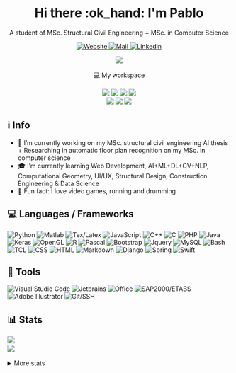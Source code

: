 <!-- ppizarror README file -->
<!-- icons: https://github.com/alexandresanlim/Badges4-README.md-Profile -->

<h1 align="center">
  Hi there :ok_hand: I'm Pablo
</h1>

<p align="center">
  A student of MSc. Structural Civil Engineering <b>+</b> MSc. in Computer Science
</p>

<p align="center">
  <a href="https://ppizarror.com">
    <img alt="Website" src="https://img.shields.io/badge/Website-4F0599?style=for-the-badge&logo=Internet%20Explorer&logoColor=white" />
  </a>
  <a href="mailto:pablo@ppizarror.com">
    <img alt="Mail" src="https://img.shields.io/badge/Mail-D14836?style=for-the-badge&logo=gmail&logoColor=white" />
  </a>
  <a href="https://www.linkedin.com/in/ppizarror/">
    <img alt="Linkedin" src="https://img.shields.io/badge/LinkedIn-0077B5?style=for-the-badge&logo=linkedin&logoColor=white" />
  </a>
  <!--<img src="https://profile-counter.glitch.me/ppizarror/count.svg" style="display: none" />-->
</p>

<p align="center">
  <a href="https://ppizarror.com" alt="ppizarror's Github Stats">
    <img src="https://github-readme-stats.vercel.app/api?username=ppizarror&show_icons=true&icon_color=805AD5&text_color=718096&bg_color=ffffff00&hide_title=true&include_all_commits=true&count_private=true&hide_border=true" />
  </a>
</p>

<p align="center">
  💻 My workspace
  <br/><br/>
  <img src="https://img.shields.io/badge/windows-%230078D6.svg?&style=for-the-badge&logo=windows&logoColor=white" />
  <img src="https://img.shields.io/badge/intel-core i7 9th @4.5Ghz-%230071C5.svg?&style=for-the-badge&logo=intel&logoColor=white" />
  <img src="https://img.shields.io/badge/RAM-16GB-%230071C5.svg?&style=for-the-badge&logoColor=white" />
  <img src="https://img.shields.io/badge/nvidia-rtx 2070 @8Gb-%2376B900.svg?&style=for-the-badge&logo=nvidia&logoColor=white" />
  <br/>
  <img src="https://img.shields.io/badge/Apple-MacBook_Air_2020-999999?style=for-the-badge&logo=apple&logoColor=white" />
  <img src="https://img.shields.io/badge/Apple Silicon M1-000000.svg?&style=for-the-badge&logo=apple&logoColor=white" />
  <img src="https://img.shields.io/badge/RAM-8GB-%230071C5.svg?&style=for-the-badge&logoColor=white" />
</p>

## :information_source: Info

- :telescope: I’m currently working on my MSc. structural civil engineering AI thesis + Researching in automatic floor plan recognition on my MSc. in computer science
- :mortar_board: I’m currently learning Web Development, AI+ML+DL+CV+NLP, Computational Geometry, UI/UX, Structural Design, Construction Engineering & Data Science
- :drum: Fun fact: I love video games, running and drumming
<!-- - :mailbox: How to reach me: https://ppizarror.com -->

## :computer: Languages / Frameworks

<p align="left">
  <img alt="Python" src="https://img.shields.io/badge/Python-14354C?style=for-the-badge&logo=python&logoColor=white" />
  <img alt="Matlab" src="https://img.shields.io/badge/Matlab-FA7343?style=for-the-badge&logo=matrix&logoColor=white" />
  <img alt="Tex/Latex" src="https://img.shields.io/badge/Latex-092E20?style=for-the-badge&logo=latex&logoColor=white" />
  <img alt="JavaScript" src="https://img.shields.io/badge/JavaScript-323330?style=for-the-badge&logo=javascript&logoColor=F7DF1E" />
  <img alt="C++" src="https://img.shields.io/badge/C%2B%2B-00599C?style=for-the-badge&logo=c%2B%2B&logoColor=white" />
  <img alt="C" src="https://img.shields.io/badge/C-00599C?style=for-the-badge&logo=c&logoColor=white" />
  <img alt="PHP" src="https://img.shields.io/badge/PHP-777BB4?style=for-the-badge&logo=php&logoColor=white" />
  <img alt="Java" src="https://img.shields.io/badge/Java-ED8B00?style=for-the-badge&logo=java&logoColor=white" />
  <img alt="Keras" src="https://img.shields.io/badge/Keras-CC342D?style=for-the-badge&logo=keras&logoColor=white" />
  <img alt="OpenGL" src="https://img.shields.io/badge/OpenGL-0175C2?style=for-the-badge&logo=opengl&logoColor=white" />
  <img alt="R" src="https://img.shields.io/badge/R-276DC3?style=for-the-badge&logo=r&logoColor=white" />
  <img alt="Pascal" src="https://img.shields.io/badge/Pascal-404D59?style=for-the-badge" />
  <img alt="Bootstrap" src="https://img.shields.io/badge/Bootstrap-563D7C?style=for-the-badge&logo=bootstrap&logoColor=white" />
  <img alt="Jquery" src="https://img.shields.io/badge/jQuery-0769AD?style=for-the-badge&logo=jquery&logoColor=white" />
  <img alt="MySQL" src="https://img.shields.io/badge/MySQL-00000F?style=for-the-badge&logo=mysql&logoColor=white" />
  <img alt="Bash" src="https://img.shields.io/badge/Bash-232F3E?style=for-the-badge&logo=GNU%20bash&logoColor=white" />
  <img alt="TCL" src="https://img.shields.io/badge/TCL-593D88?style=for-the-badge" />
  <img alt="CSS" src="https://img.shields.io/badge/CSS3-1572B6?style=for-the-badge&logo=css3&logoColor=white" />
  <img alt="HTML" src="https://img.shields.io/badge/HTML5-E34F26?style=for-the-badge&logo=html5&logoColor=white" />
  <img alt="Markdown" src="https://img.shields.io/badge/Markdown-000000?style=for-the-badge&logo=markdown&logoColor=white" />
  <img alt="Django" src="https://img.shields.io/badge/Django-092E20?style=for-the-badge&logo=django&logoColor=white" />
  <img alt="Spring" src="https://img.shields.io/badge/Spring-6DB33F?style=for-the-badge&logo=spring&logoColor=white" />
  <!-- <img alt="NPM" src="https://img.shields.io/badge/npm-CB3837?style=for-the-badge&logo=npm&logoColor=white" /> -->
  <img alt="Swift" src="https://img.shields.io/badge/Swift-FA7343?style=for-the-badge&logo=swift&logoColor=white" />
  <!--<img alt="Shell Script" src="https://img.shields.io/badge/Shell_Script-121011?style=for-the-badge&logo=gnu-bash&logoColor=white" /> -->
</p>

## :wrench: Tools

<p align="left">
  <img alt="Visual Studio Code" src="https://img.shields.io/badge/VS%20Code-0077B5?style=for-the-badge&logo=Visual%20Studio%20Code&logoColor=white" />
  <img alt="Jetbrains" src="https://img.shields.io/badge/JetBrains-100000?style=for-the-badge&logo=jetbrains&logoColor=white" />
  <img alt="Office" src="https://img.shields.io/badge/Office-D83B01?style=for-the-badge&logo=microsoft-office&logoColor=white" />
  <img alt="SAP2000/ETABS" src="https://img.shields.io/badge/SAP2000/ETABS-0FAAFF?style=for-the-badge&logo=sap&logoColor=white" />
  <img alt="Adobe Illustrator" src="https://img.shields.io/badge/Illustrator-FF9A00?style=for-the-badge&logo=Adobe&20Illustrator&logoColor=white" />
  <img alt="Git/SSH" src="https://img.shields.io/badge/Git/SSH-100000?style=for-the-badge&logo=github&logoColor=white" />
</p>

## :bar_chart: Stats

<!-- https://github.com/anuraghazra/github-readme-stats -->
<p align="left">
  <a href="https://ppizarror.com">
    <img src="https://github-readme-stats.vercel.app/api/top-langs/?username=ppizarror&layout=compact&text_color=718096&bg_color=ffffff00&hide_title=false&include_all_commits=true&count_private=true&hide_border=true&hide=roff&&langs_count=10" />
  </a>
  <br>
  <a href="https://ppizarror.com" alt="Wakatime">
    <img src="https://github-readme-stats.vercel.app/api/wakatime?username=ppizarror&show_icons=true&icon_color=805AD5&text_color=718096&bg_color=ffffff00&hide_title=false&include_all_commits=true&count_private=true&hide_border=true&layout=compact" />
  </a>
</p>

<details>
  <summary>More stats</summary>
  <br />
  
  
  
<!--START_SECTION:waka-->
**🐱 My Github Data** 

> 🏆 2,234 Contributions in the Year 2021
 > 
> 📦 1.5 MB Used in Github's Storage 
 > 
> 💼 Opted to Hire
 > 
> 📜 76 Public Repositories 
 > 
> 🔑 9 Private Repositories  
 > 
**I'm a Night 🦉** 

```text
🌞 Morning    218 commits    █░░░░░░░░░░░░░░░░░░░░░░░░   7.1% 
🌆 Daytime    1213 commits   █████████░░░░░░░░░░░░░░░░   39.49% 
🌃 Evening    1102 commits   █████████░░░░░░░░░░░░░░░░   35.87% 
🌙 Night      539 commits    ████░░░░░░░░░░░░░░░░░░░░░   17.55%

```
📅 **I'm Most Productive on Monday** 

```text
Monday       593 commits    ████░░░░░░░░░░░░░░░░░░░░░   19.3% 
Tuesday      483 commits    ████░░░░░░░░░░░░░░░░░░░░░   15.72% 
Wednesday    423 commits    ███░░░░░░░░░░░░░░░░░░░░░░   13.77% 
Thursday     459 commits    ███░░░░░░░░░░░░░░░░░░░░░░   14.94% 
Friday       296 commits    ██░░░░░░░░░░░░░░░░░░░░░░░   9.64% 
Saturday     403 commits    ███░░░░░░░░░░░░░░░░░░░░░░   13.12% 
Sunday       415 commits    ███░░░░░░░░░░░░░░░░░░░░░░   13.51%

```


📊 **This Week I Spent My Time On** 

```text
⌚︎ Time Zone: America/Santiago

💬 Programming Languages: 
BST                      2 hrs 54 mins       ██████████░░░░░░░░░░░░░░░   42.02% 
TeX                      1 hr 44 mins        ██████░░░░░░░░░░░░░░░░░░░   25.32% 
BibTeX                   56 mins             ███░░░░░░░░░░░░░░░░░░░░░░   13.66% 
Python                   53 mins             ███░░░░░░░░░░░░░░░░░░░░░░   12.99% 
reStructuredText         10 mins             ░░░░░░░░░░░░░░░░░░░░░░░░░   2.51%

🔥 Editors: 
VS Code                  6 hrs 20 mins       ███████████████████████░░   91.91% 
PyCharm                  30 mins             █░░░░░░░░░░░░░░░░░░░░░░░░   7.38% 
WebStorm                 2 mins              ░░░░░░░░░░░░░░░░░░░░░░░░░   0.71%

🐱‍💻 Projects: 
Tesis DCC                2 hrs 26 mins       ████████░░░░░░░░░░░░░░░░░   35.29% 
tesis dic                2 hrs 3 mins        ███████░░░░░░░░░░░░░░░░░░   29.92% 
Downloads                1 hr 46 mins        ██████░░░░░░░░░░░░░░░░░░░   25.71% 
pygame-menu v4           21 mins             █░░░░░░░░░░░░░░░░░░░░░░░░   5.21% 
MLAi                     7 mins              ░░░░░░░░░░░░░░░░░░░░░░░░░   1.88%

💻 Operating System: 
Mac                      6 hrs 20 mins       ███████████████████████░░   91.91% 
Windows                  33 mins             ██░░░░░░░░░░░░░░░░░░░░░░░   8.09%

```

**I Mostly Code in Python** 

```text
Python                   33 repos            ████████░░░░░░░░░░░░░░░░░   35.11% 
TeX                      22 repos            █████░░░░░░░░░░░░░░░░░░░░   23.4% 
MATLAB                   14 repos            ███░░░░░░░░░░░░░░░░░░░░░░   14.89% 
JavaScript               10 repos            ██░░░░░░░░░░░░░░░░░░░░░░░   10.64% 
C++                      3 repos             ░░░░░░░░░░░░░░░░░░░░░░░░░   3.19%

```


**Timeline**

![Chart not found](https://raw.githubusercontent.com/ppizarror/ppizarror/master/charts/bar_graph.png) 


 Last Updated on 04/07/2021
<!--END_SECTION:waka-->
</details>

<!-- ## :zap: Recent activity -->
<!--START_SECTION:activity-->
<!--
1. 🗣 Commented on [#229](https://github.com/ppizarror/pygame-menu/issues/229) in [ppizarror/pygame-menu](https://github.com/ppizarror/pygame-menu)
2. 🗣 Commented on [#229](https://github.com/ppizarror/pygame-menu/issues/229) in [ppizarror/pygame-menu](https://github.com/ppizarror/pygame-menu)
3. 💪 Opened PR [#236](https://github.com/ppizarror/pygame-menu/pull/236) in [ppizarror/pygame-menu](https://github.com/ppizarror/pygame-menu)
4. 🗣 Commented on [#230](https://github.com/ppizarror/pygame-menu/issues/230) in [ppizarror/pygame-menu](https://github.com/ppizarror/pygame-menu)
5. 🗣 Commented on [#230](https://github.com/ppizarror/pygame-menu/issues/230) in [ppizarror/pygame-menu](https://github.com/ppizarror/pygame-menu)
-->
<!--END_SECTION:activity-->

<!--
## :trophy: GitHub Trophies
<!--
<p align="center">
  <a href="https://github.com/ryo-ma/github-profile-trophy">
    <img src="https://github-profile-trophy.vercel.app/?username=ppizarror&theme=nord&column=7" />
  </a>
</p>
-->
